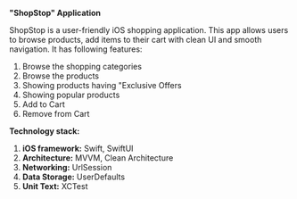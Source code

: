 **"ShopStop" Application**

ShopStop is a user-friendly iOS shopping application. This app allows users to browse products, add items to their cart with clean UI and smooth navigation. It has following features:
1. Browse the shopping categories
2. Browse the products
3. Showing products having "Exclusive Offers
4. Showing popular products
5. Add to Cart
6. Remove from Cart

**Technology stack:**
1. **iOS framework:** Swift, SwiftUI
2. **Architecture:** MVVM, Clean Architecture
3. **Networking:** UrlSession
4. **Data Storage:** UserDefaults
5. **Unit Text:** XCTest
